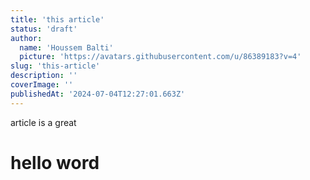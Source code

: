 ```yaml
---
title: 'this article'
status: 'draft'
author:
  name: 'Houssem Balti'
  picture: 'https://avatars.githubusercontent.com/u/86389183?v=4'
slug: 'this-article'
description: ''
coverImage: ''
publishedAt: '2024-07-04T12:27:01.663Z'
---
```



article is a great 

# hello word